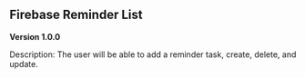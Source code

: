 ## Firebase Reminder List

**Version 1.0.0** 

Description:
The user will be able to add a reminder task, create, delete, and update.


